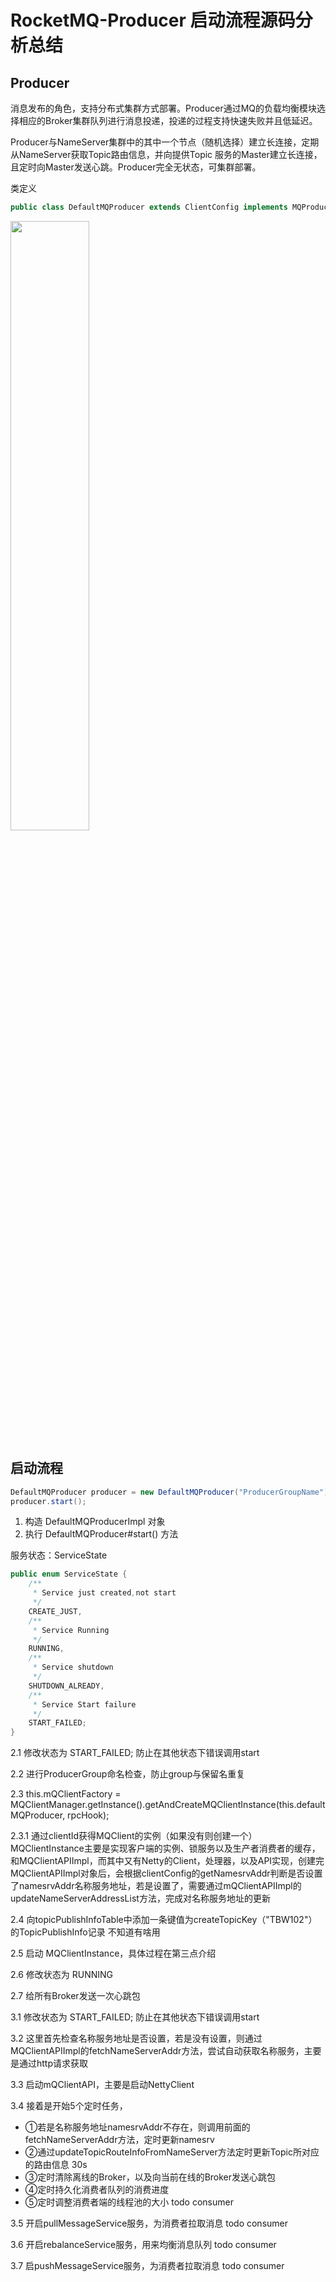 # RocketMQ-Producer 启动流程源码分析总结

## Producer
消息发布的角色，支持分布式集群方式部署。Producer通过MQ的负载均衡模块选择相应的Broker集群队列进行消息投递，投递的过程支持快速失败并且低延迟。

Producer与NameServer集群中的其中一个节点（随机选择）建立长连接，定期从NameServer获取Topic路由信息，并向提供Topic 服务的Master建立长连接，且定时向Master发送心跳。Producer完全无状态，可集群部署。

类定义
```java
public class DefaultMQProducer extends ClientConfig implements MQProducer
```
<img style="width: 50%" src="https://i.loli.net/2020/03/17/QyFLY7zAnciq82V.png" >

## 启动流程
```java
DefaultMQProducer producer = new DefaultMQProducer("ProducerGroupName");
producer.start();       
```

1. 构造 DefaultMQProducerImpl 对象
2. 执行 DefaultMQProducer#start() 方法

服务状态：ServiceState
```java
public enum ServiceState {
    /**
     * Service just created,not start
     */
    CREATE_JUST,
    /**
     * Service Running
     */
    RUNNING,
    /**
     * Service shutdown
     */
    SHUTDOWN_ALREADY,
    /**
     * Service Start failure
     */
    START_FAILED;
}

```

2.1 修改状态为 START_FAILED; 防止在其他状态下错误调用start

2.2 进行ProducerGroup命名检查，防止group与保留名重复

2.3  this.mQClientFactory = MQClientManager.getInstance().getAndCreateMQClientInstance(this.defaultMQProducer, rpcHook);

2.3.1 通过clientId获得MQClient的实例（如果没有则创建一个） MQClientInstance主要是实现客户端的实例、锁服务以及生产者消费者的缓存，和MQClientAPIImpl，而其中又有Netty的Client，处理器，以及API实现，创建完MQClientAPIImpl对象后，会根据clientConfig的getNamesrvAddr判断是否设置了namesrvAddr名称服务地址，若是设置了，需要通过mQClientAPIImpl的updateNameServerAddressList方法，完成对名称服务地址的更新

2.4 向topicPublishInfoTable中添加一条键值为createTopicKey（"TBW102"）的TopicPublishInfo记录 不知道有啥用

2.5 启动 MQClientInstance，具体过程在第三点介绍

2.6 修改状态为 RUNNING

2.7 给所有Broker发送一次心跳包


3.1 修改状态为 START_FAILED; 防止在其他状态下错误调用start

3.2 这里首先检查名称服务地址是否设置，若是没有设置，则通过MQClientAPIImpl的fetchNameServerAddr方法，尝试自动获取名称服务，主要是通过http请求获取

3.3 启动mQClientAPI，主要是启动NettyClient

3.4 接着是开始5个定时任务，
* ①若是名称服务地址namesrvAddr不存在，则调用前面的fetchNameServerAddr方法，定时更新namesrv
* ②通过updateTopicRouteInfoFromNameServer方法定时更新Topic所对应的路由信息 30s
* ③定时清除离线的Broker，以及向当前在线的Broker发送心跳包
* ④定时持久化消费者队列的消费进度
* ⑤定时调整消费者端的线程池的大小 todo consumer

3.5 开启pullMessageService服务，为消费者拉取消息 todo consumer

3.6 开启rebalanceService服务，用来均衡消息队列 todo consumer

3.7 启pushMessageService服务，为消费者拉取消息 todo consumer